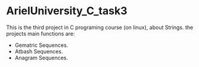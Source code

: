 # ArielUniversity_C_task3
This is the third project in C programing course (on linux), about Strings.
the projects main functions are:
* Gematric Sequences.
* Atbash Sequences.
* Anagram Sequences.
